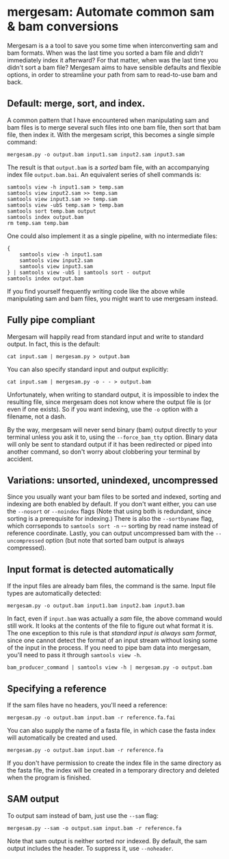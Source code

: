# mergesam: Automate common sam & bam conversions

Mergesam is a a tool to save you some time when interconverting sam
and bam formats. When was the last time you sorted a bam file and
*didn't* immediately index it afterward? For that matter, when was the
last time you didn't sort a bam file? Mergesam aims to have sensible
defaults and flexible options, in order to streamline your path from
sam to read-to-use bam and back.

## Default: merge, sort, and index.

A common pattern that I have encountered when manipulating sam and bam
files is to merge several such files into one bam file, then sort that
bam file, then index it. With the mergesam script, this becomes a
single simple command:

    mergesam.py -o output.bam input1.sam input2.sam input3.sam

The result is that `output.bam` is a *sorted* bam file, with an
accompanying index file `output.bam.bai`. An equivalent series of
shell commands is:

    samtools view -h input1.sam > temp.sam
    samtools view input2.sam >> temp.sam
    samtools view input3.sam >> temp.sam
    samtools view -ubS temp.sam > temp.bam
    samtools sort temp.bam output
    samtools index output.bam
    rm temp.sam temp.bam

One could also implement it as a single pipeline, with no intermediate
files:

    {
        samtools view -h input1.sam
        samtools view input2.sam
        samtools view input3.sam
    } | samtools view -ubS | samtools sort - output
    samtools index output.bam

If you find yourself frequently writing code like the above while
manipulating sam and bam files, you might want to use mergesam
instead.

## Fully pipe compliant

Mergesam will happily read from standard input and write to standard
output. In fact, this is the default:

    cat input.sam | mergesam.py > output.bam

You can also specify standard input and output explicitly:

    cat input.sam | mergesam.py -o - - > output.bam

Unfortunately, when writing to standard output, it is impossible to
index the resulting file, since mergesam does not know where the
output file is (or even if one exists). So if you want indexing, use
the `-o` option with a filename, not a dash.

By the way, mergesam will never send binary (bam) output directly to
your terminal unless you ask it to, using the `--force_bam_tty`
option. Binary data will only be sent to standard output if it has
been redirected or piped into another command, so don't worry about
clobbering your terminal by accident.

## Variations: unsorted, unindexed, uncompressed

Since you usually want your bam files to be sorted and indexed,
sorting and indexing are both enabled by default. If you don't want
either, you can use the `--nosort` or `--noindex` flags (Note that
using both is redundant, since sorting is a prerequisite for
indexing.) There is also the `--sortbyname` flag, which corrseponds to
`samtools sort -n` -- sorting by read name instead of reference
coordinate. Lastly, you can output uncompressed bam with the
`--uncompressed` option (but note that sorted bam output is always
compressed).

## Input format is detected automatically

If the input files are already bam files, the command is the same.
Input file types are automatically detected:

    mergesam.py -o output.bam input1.bam input2.bam input3.bam

In fact, even if `input.bam` was actually a *sam* file, the above
command would still work. It looks at the contents of the file to
figure out what format it is. The one exception to this rule is that
*standard input is always sam format*, since one cannot detect the
format of an input stream without losing some of the input in the
process. If you need to pipe bam data into mergesam, you'll need to
pass it through `samtools view -h`.

    bam_producer_command | samtools view -h | mergesam.py -o output.bam

## Specifying a reference

If the sam files have no headers, you'll need a reference:

    mergesam.py -o output.bam input.bam -r reference.fa.fai

You can also supply the name of a fasta file, in which case the fasta
index will automatically be created and used.

    mergesam.py -o output.bam input.bam -r reference.fa

If you don't have permission to create the index file in the same
directory as the fasta file, the index will be created in a temporary
directory and deleted when the program is finished.

## SAM output

To output sam instead of bam, just use the `--sam` flag:

    mergesam.py --sam -o output.sam input.bam -r reference.fa

Note that sam output is neither sorted nor indexed. By default, the
sam output includes the header. To suppress it, use `--noheader`.

